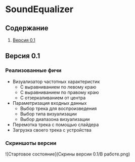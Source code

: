 # SoundEqualizer

## Содержание
1. [Версия 0.1](#версия-0.1)

## Версия 0.1

### Реализованные фичи
- Визуализатор частотных характеристик
  - С выравниванием по левому краю
  - С выравниванием по правому краю
  - С отзеркаливанием от центра
- Параметризация входных данных
  - Выбор трека для воспроизведения
  - Выбор типа визуализации
  - Выбор диапазона визуализации
- Перемотка трека с помощью слайдера
- Загрузка своего трека с устройства

### Скриншоты версии
![Стартовое состояние](Скрины версии 0.1/В работе.png)
